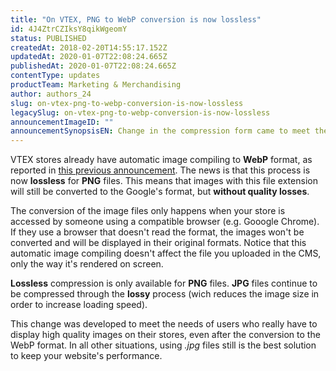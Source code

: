 ```yaml
---
title: "On VTEX, PNG to WebP conversion is now lossless"
id: 4J4ZtrCZIksY8qikWgeomY
status: PUBLISHED
createdAt: 2018-02-20T14:55:17.152Z
updatedAt: 2020-01-07T22:08:24.665Z
publishedAt: 2020-01-07T22:08:24.665Z
contentType: updates
productTeam: Marketing & Merchandising
author: authors_24
slug: on-vtex-png-to-webp-conversion-is-now-lossless
legacySlug: on-vtex-png-to-webp-conversion-is-now-lossless
announcementImageID: ""
announcementSynopsisEN: Change in the compression form came to meet the needs of stores that have to display high quality images.
---
```


VTEX stores already have automatic image compiling to __WebP__ format, as reported in [this previous announcement](/en/announcement/vtex-stores-now-have-automatic-image-compiling-to-webp). The news is that this process is now __lossless__ for __PNG__ files. This means that images with this file extension will still be converted to the Google's format, but __without quality losses__.

The conversion of the image files only happens when your store is accessed by someone using a compatible browser (e.g. Gooogle Chrome). If they use a browser that doesn't read the format, the images won't be converted and will be displayed in their original formats. Notice that this automatic image compiling doesn't affect the file you uploaded in the CMS, only the way it's rendered on screen. 

<div class="alert alert-warning">
<strong>Lossless</strong> compression is only available for <strong>PNG</strong> files. <strong>JPG</strong> files continue to be compressed through the <strong>lossy</strong> process (wich reduces the image size in order to increase loading speed). 
</div>

This change was developed to meet the needs of users who really have to display high quality images on their stores, even after the conversion to the WebP format. In all other situations, using _.jpg_ files still is the best solution to keep your website's performance.
